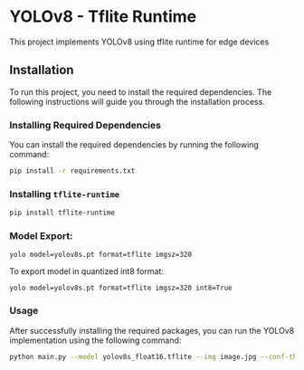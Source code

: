 # YOLOv8 - Tflite Runtime

This project implements YOLOv8 using tflite runtime for edge devices

## Installation

To run this project, you need to install the required dependencies. The following instructions will guide you through the installation process.

### Installing Required Dependencies

You can install the required dependencies by running the following command:

```bash
pip install -r requirements.txt
```

### Installing `tflite-runtime`

```bash
pip install tflite-runtime
```

### Model Export:

```
yolo model=yolov8s.pt format=tflite imgsz=320
```

To export model in quantized int8 format:

```
yolo model=yolov8s.pt format=tflite imgsz=320 int8=True
```

### Usage

After successfully installing the required packages, you can run the YOLOv8 implementation using the following command:

```bash
python main.py --model yolov8s_float16.tflite --img image.jpg --conf-thres 0.5 --iou-thres 0.5
```
